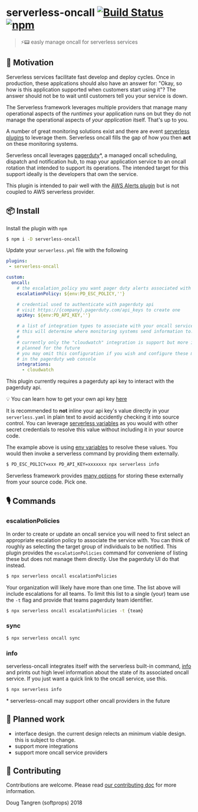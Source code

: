 # serverless-oncall [![Build Status](https://travis-ci.org/softprops/serverless-oncall.svg?branch=master)](https://travis-ci.org/softprops/serverless-oncall) [![npm](https://img.shields.io/npm/v/serverless-oncall.svg)](https://www.npmjs.com/package/serverless-oncall)

> ⚡📟 easly manage oncall for serverless services

## 🤔 Motivation

Serverless services facilitate fast develop and deploy cycles. Once in production, these applcations should also have an answer for: "Okay, so how is this application supported when customers start using it"? The answer should not be to wait until
customers tell you your service is down.

The Serverless framework leverages multiple providers that manage many operational aspects of the _runtimes_
your application runs on but they do not manage the operational aspects of _your application_ itself. That's up to you.

A number of great monitoring solutions exist and there are event [serverless plugins](https://github.com/ACloudGuru/serverless-plugin-aws-alerts) to leverage them. Serverless oncall fills the gap
of how you then **act** on these monitoring systems.

Serverless oncall leverages [pagerduty](https://www.pagerduty.com/)*, a managed oncall scheduling, dispatch and notification hub, to map your application service to an oncall rotation that
intended to support its operations. The intended target for this support ideally is the developers that own the service.

This plugin is intended to pair well with the [AWS Alerts plugin](https://github.com/ACloudGuru/serverless-plugin-aws-alerts) but is not coupled to AWS serverless provider.

## 📦 Install

Install the plugin with `npm`

```bash
$ npm i -D serverless-oncall
```

Update your `serverless.yml` file with the following

```yaml
plugins:
 - serverless-oncall

custom:
  oncall:
    # the escalation_policy you want pager duty alerts associated with
    escalationPolicy: ${env:PD_ESC_POLICY,''}

    # credential used to authenticate with pagerduty api
    # visit https://{company}.pagerduty.com/api_keys to create one
    apiKey: ${env:PD_API_KEY,''}

    # a list of integration types to associate with your oncall service
    # this will determine where monitoring systems send information to.
    #
    # currently only the "cloudwatch" integration is support but more integrations are
    # planned for the future
    # you may omit this configuration if you wish and configure these manually
    # in the pagerduty web console
    integrations:
      - cloudwatch
```

This plugin currently requires a pagerduty api key to interact with the pagerduty api.

💡 You can learn how to get your own api key [here](https://support.pagerduty.com/docs/using-the-api)

It is recommended to
**not** inline your api key's value directly in your `serverless.yaml` in plain text to avoid accidently checking it into source control.
You can leverage [serverless variables](https://serverless.com/framework/docs/providers/aws/guide/variables/) as you would with other secret credentials to resolve this value without including it in your source code.

The example above is using [env variables](https://serverless.com/framework/docs/providers/aws/guide/variables#referencing-environment-variables) to resolve these values. You would then invoke a serverless command by providing them
externally.

```bash
$ PD_ESC_POLICY=xxx PD_API_KEY=xxxxxxx npx serverless info
```

Serverless framework provides [many options](https://serverless.com/framework/docs/providers/aws/guide/variables/) for storing these externally from your source code. Pick one.

## 🎙️ Commands

### escalationPolicies

In order to create or update an oncall service you will need to first select an appropriate escalation policy to associate the service with. You can think of roughly as selecting the target group of individuals to be notified. This plugin provides the `escalationPolicies` command for conveniene of listing these but does not manage them directly. Use the pagerduty UI do that instead.

```bash
$ npx serverless oncall escalationPolicies
```

Your organization will likely have more than one time. The list above will include escalations for
all teams. To limit this list to a single (your) team use the `-t` flag and provide that teams pagerduty team identifier.

```bash
$ npx serverless oncall escalationPolicies -t {team}
```

### sync

```bash
$ npx serverless oncall sync
```

### info

serverless-oncall integrates itself with the serverless built-in command, [info](https://serverless.com/framework/docs/providers/aws/cli-reference/info/) and prints
out high level information about the state of its associated oncall service. If you just want a quick
link to the oncall service, use this.

```bash
$ npx serverless info
```

\* serverless-oncall may support other oncall providers in the future

## 🚧 Planned work

* interface design. the current design relects an minimum viable design. this is subject to change.
* support more integrations
* support more oncall service providers

## 👯 Contributing

Contributions are welcome. Please read [our contributing doc](CONTRIBUTING.md) for more information.

Doug Tangren (softprops) 2018